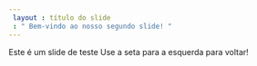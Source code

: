 ```yaml
---
 layout : título do slide
 : " Bem-vindo ao nosso segundo slide! "
---
```

Este é um slide de teste
Use a seta para a esquerda para voltar!
